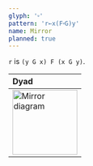 ```yaml
---
glyph: '⸚'
pattern: 'r←x(F⸚G)y'
name: Mirror
planned: true
---
```


`r` is `(y G x) F (x G y)`.

|Dyad|
|:---|
|<img src="/combinators/mirror.svg" width="128" alt="Mirror diagram">|